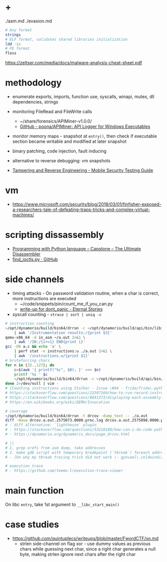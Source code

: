 # +

./asm.md
./evasion.md

```bash
# Any format
strings
# ELF format, validates shared libraries initialization
ldd -iv
# PE format
floss
```

https://zeltser.com/media/docs/malware-analysis-cheat-sheet.pdf

# methodology

- enumerate exports, imports, function use, syscalls, winapi, mutex, dll dependencies, strings
- monitoring FileRead and FileWrite calls
    - ~/share/forensics/APIMiner-v1.0.0/
    - [GitHub \- poona/APIMiner: API Logger for Windows Executables](https://github.com/poona/APIMiner/)
- monitor memory maps - snapshot at `entry()`, then check if executable section became writable and modified at later snapshot
- binary patching, code injection, fault inducing
- alternative to reverse debugging: vm snapshots

- [Tampering and Reverse Engineering - Mobile Security Testing Guide](https://mobile-security.gitbook.io/mobile-security-testing-guide/general-mobile-app-testing-guide/0x04c-tampering-and-reverse-engineering)

# vm

- https://www.microsoft.com/security/blog/2018/03/01/finfisher-exposed-a-researchers-tale-of-defeating-traps-tricks-and-complex-virtual-machines/

# scripting dissassembly

- [Programming with Python language – Capstone – The Ultimate Disassembler](https://www.capstone-engine.org/lang_python.html)
- [find\_ioctls\.py · GitHub](https://gist.github.com/uf0o/011cedcae3f52102c69c7d8c28ae678c)

# side channels

- timing attacks - On password validation routine, when a char is correct, more instructions are executed
    - ~/code/snippets/pin/count_me_if_you_can.py
    - [write\-up for dont\_panic \- Eternal Stories](http://eternal.red/2017/dont_panic-writeup/)
- syscall counting - `strace | sort | uniq -c`

```bash
# instruction counting
~/opt/dynamorio/build/bin64/drrun -c ~/opt/dynamorio/build/api/bin/libinscount.so -- ./a.out \
    | awk '/Instrumentation results:/{print $3}'
qemu-x86_64 -d in_asm ~/a.out 2>&1 \
    | awk '/IN:/{i+=1} END{print i}'
gcc -O0 a.c && echo 'a' \
    | perf stat -e instructions:u ./a.out 2>&1 \
    | awk '/instructions.u/{print $1}'
# bruteforcing chars
for n in {32..127}; do
    c=$(awk '{ printf("%c", $0); }' <<< $n)
    printf '%s ' $c
    ~/opt/dynamorio/build/bin64/drrun -c ~/opt/dynamorio/build/api/bin/libinscount.so -- ./a.out <(printf '%s' $c) | awk '/Instrumentation results:/{print $3}'
done 2>/dev/null | vim -
# [Counting instructions using Stalker · Issue \#94 · frida/frida\-python · GitHub](https://github.com/frida/frida-python/issues/94)
# https://stackoverflow.com/questions/22507169/how-to-run-record-instruction-history-and-function-call-history-in-gdb
# https://stackoverflow.com/questions/8841373/displaying-each-assembly-instruction-executed-in-gdb/46661931#46661931
# https://en.wikibooks.org/wiki/QEMU/Invocation

# coverage
~/opt/dynamorio/build/bin64/drrun -t drcov -dump_text -- ./a.out
diff -Nauw drcov.a.out.2575073.0000.proc.log drcov.a.out.2575098.0000.proc.log | vim -
# - diff alternative: `lighthouse` plugin
# - https://stackoverflow.com/questions/53218160/how-can-i-do-code-path-analysis-in-a-debugger
# - https://dynamorio.org/dynamorio_docs/page_drcov.html

# ||
# 1. grep xrefs from asm dump, take addresses
# 2. make gdb script with temporary breakpoint (`tbreak`) foreach address
# - [On why my tbreak tracing trick did not work \- gynvael\.coldwind//vx\.log](https://gynvael.coldwind.pl/?id=638)

# execution trace
# - https://github.com/teemu-l/execution-trace-viewer
```

# main function

On libc `entry`, take 1st argument to `__libc_start_main()`

# case studies

- https://github.com/quintuplecs/writeups/blob/master/FwordCTF/xo.md
    - strlen side-channel on flag xor - use dummy values as previous chars while guessing next char, since a right char generates a null byte, making strlen ignore next chars after the right char



